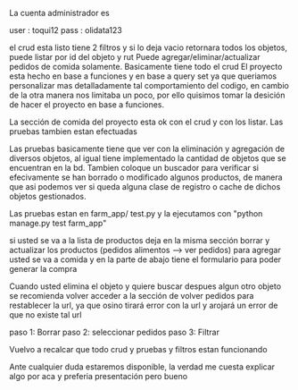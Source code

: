 La cuenta administrador es 

user : toqui12
pass : olidata123

el crud esta listo
tiene 2 filtros y si lo deja vacio retornara todos los objetos, puede listar por id del objeto y rut
Puede agregar/eliminar/actualizar pedidos de comida solamente. Basicamente tiene todo el crud
El proyecto esta hecho en base a funciones y en base a query set ya que queriamos personalizar mas detalladamente tal comportamiento del codigo,
en cambio de la otra manera nos limitaba un poco, por ello quisimos tomar la desición de hacer el proyecto en base a funciones.

La sección de comida del proyecto esta ok con el crud y con los listar. Las pruebas tambien estan efectuadas

Las pruebas basicamente tiene que ver con la eliminación y agregación de diversos objetos, al igual tiene implementado la cantidad de objetos que se encuentran en la bd. Tambien coloque un buscador para verificar si efecivamente se han borrado o modificado algunos productos, de manera que asi podemos ver si queda alguna clase de registro o cache de dichos objetos gestionados.

Las pruebas estan en farm_app/ test.py y la ejecutamos con "python manage.py test farm_app"

si usted se va a la lista de productos deja en la misma sección borrar y actualizar los productos (pedidos alimentos --> ver pedidos)
para agregar usted se va a comida y en la parte de abajo tiene el formulario para poder generar la compra

Cuando usted elimina el objeto y quiere buscar despues algun otro objeto se recomienda volver acceder a la sección de volver pedidos para restablecer la url, ya que osino tirará error con la url y arojará  un error de que no existe tal url

paso 1: Borrar
paso 2: seleccionar pedidos
paso 3: Filtrar


Vuelvo a recalcar que todo crud y pruebas y filtros estan funcionando

Ante cualquier duda estaremos disponible, la verdad me cuesta explicar algo por aca y preferia presentación pero bueno